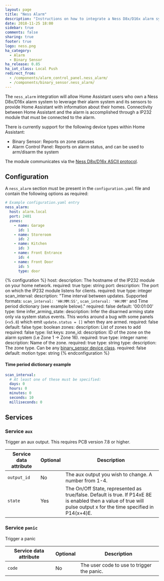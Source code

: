 ```yaml
---
layout: page
title: "Ness Alarm"
description: "Instructions on how to integrate a Ness D8x/D16x alarm system with Home Assistant."
date: 2018-11-25 18:00
sidebar: true
comments: false
sharing: true
footer: true
logo: ness.png
ha_category:
  - Alarm
  - Binary Sensor
ha_release: 0.85
ha_iot_class: Local Push
redirect_from:
  - /components/alarm_control_panel.ness_alarm/
  - /components/binary_sensor.ness_alarm/
---
```


The `ness_alarm` integration will allow Home Assistant users who own a Ness D8x/D16x alarm system to leverage their alarm system and its sensors to provide Home Assistant with information about their homes. Connectivity between Home Assistant and the alarm is accomplished through a IP232 module that must be connected to the alarm.

There is currently support for the following device types within Home Assistant:

- Binary Sensor: Reports on zone statuses
- Alarm Control Panel: Reports on alarm status, and can be used to arm/disarm the system

The module communicates via the [Ness D8x/D16x ASCII protocol](http://www.nesscorporation.com/Software/Ness_D8-D16_ASCII_protocol.pdf).

## Configuration

A `ness_alarm` section must be present in the `configuration.yaml` file and contain the following options as required:

```yaml
# Example configuration.yaml entry
ness_alarm:
  host: alarm.local
  port: 2401
  zones:
    - name: Garage
      id: 1
    - name: Storeroom
      id: 2
    - name: Kitchen
      id: 3
    - name: Front Entrance
      id: 4
    - name: Front Door
      id: 5
      type: door
```

{% configuration %}
host:
  description: The hostname of the IP232 module on your home network.
  required: true
  type: string
port:
  description: The port on which the IP232 module listens for clients.
  required: true
  type: integer
scan_interval:
  description: "Time interval between updates. Supported formats: `scan_interval: 'HH:MM:SS'`, `scan_interval: 'HH:MM'` and Time period dictionary (see example below)."
  required: false
  default: '00:01:00'
  type: time
infer_arming_state:
  description: Infer the disarmed arming state only via system status events. This works around a bug with some panels (`<v5.8`) which emit `update.status = []` when they are armed.
  required: false
  default: false
  type: boolean
zones:
  description: List of zones to add
  required: false
  type: list
  keys:
    zone_id:
      description: ID of the zone on the alarm system (i.e Zone 1 -> Zone 16).
      required: true
      type: integer
    name:
      description: Name of the zone.
      required: true
      type: string
    type:
      description: The zone type. Can be any [binary_sensor device class](/components/binary_sensor/#device-class).
      required: false
      default: motion
      type: string
{% endconfiguration %}

#### Time period dictionary example

```yaml
scan_interval:
  # At least one of these must be specified:
  days: 0
  hours: 0
  minutes: 0
  seconds: 10
  milliseconds: 0
```

## Services

### Service `aux`

Trigger an aux output.  This requires PCB version 7.8 or higher.

| Service data attribute | Optional | Description |
| ---------------------- | -------- | ----------- |
| `output_id` | No | The aux output you wish to change.  A number from 1-4.
| `state` | Yes | The On/Off State, represented as true/false. Default is true.  If P14xE 8E is enabled then a value of true will pulse output x for the time specified in P14(x+4)E.

### Service `panic`

Trigger a panic

| Service data attribute | Optional | Description |
| ---------------------- | -------- | ----------- |
| `code` | No | The user code to use to trigger the panic.

